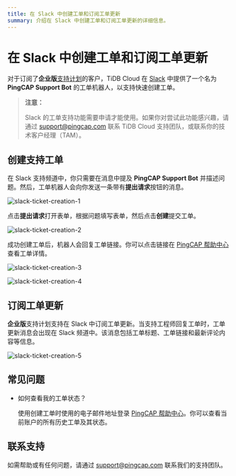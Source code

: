 ```yaml
---
title: 在 Slack 中创建工单和订阅工单更新
summary: 介绍在 Slack 中创建工单和订阅工单更新的详细信息。
---
```


# 在 Slack 中创建工单和订阅工单更新

对于订阅了**企业版**[支持计划](/tidb-cloud/connected-care-detail.md)的客户，TiDB Cloud 在 [Slack](https://slack.com/) 中提供了一个名为 **PingCAP Support Bot** 的工单机器人，以支持快速创建工单。

> **注意：**
>
> Slack 的工单支持功能需要申请才能使用。如果你对尝试此功能感兴趣，请通过 <a href="mailto:support@pingcap.com">support@pingcap.com</a> 联系 TiDB Cloud 支持团队，或联系你的技术客户经理（TAM）。

## 创建支持工单

在 Slack 支持频道中，你只需要在消息中提及 **PingCAP Support Bot** 并描述问题。然后，工单机器人会向你发送一条带有**提出请求**按钮的消息。

![slack-ticket-creation-1](https://docs-download.pingcap.com/media/images/docs/tidb-cloud/connected-slack-ticket-creation-1.png)

点击**提出请求**打开表单，根据问题填写表单，然后点击**创建**提交工单。

![slack-ticket-creation-2](https://docs-download.pingcap.com/media/images/docs/tidb-cloud/connected-slack-ticket-creation-2.png)

成功创建工单后，机器人会回复工单链接。你可以点击链接在 [PingCAP 帮助中心](https://tidb.support.pingcap.com/servicedesk/customer/portals)查看工单详情。

![slack-ticket-creation-3](https://docs-download.pingcap.com/media/images/docs/tidb-cloud/connected-slack-ticket-creation-3.png)

![slack-ticket-creation-4](https://docs-download.pingcap.com/media/images/docs/tidb-cloud/connected-slack-ticket-creation-4.png)

## 订阅工单更新

**企业版**支持计划支持在 Slack 中订阅工单更新。当支持工程师回复工单时，工单更新消息会出现在 Slack 频道中。该消息包括工单标题、工单链接和最新评论内容等信息。

![slack-ticket-creation-5](https://docs-download.pingcap.com/media/images/docs/tidb-cloud/connected-slack-ticket-creation-5.png)

## 常见问题

- 如何查看我的工单状态？

    使用创建工单时使用的电子邮件地址登录 [PingCAP 帮助中心](https://tidb.support.pingcap.com/servicedesk/customer/user/requests)。你可以查看当前账户的所有历史工单及其状态。

## 联系支持

如需帮助或有任何问题，请通过 <a href="mailto:support@pingcap.com">support@pingcap.com</a> 联系我们的支持团队。
